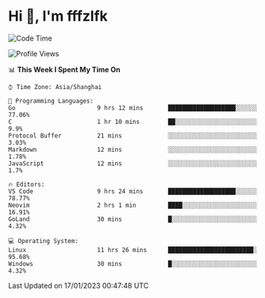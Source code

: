# Hi 👋, I'm fffzlfk

<!--START_SECTION:waka-->
![Code Time](http://img.shields.io/badge/Code%20Time-38%20hrs%208%20mins-blue)

![Profile Views](http://img.shields.io/badge/Profile%20Views-6-blue)

📊 **This Week I Spent My Time On** 

```text
⌚︎ Time Zone: Asia/Shanghai

💬 Programming Languages: 
Go                       9 hrs 12 mins       ███████████████████░░░░░░   77.06% 
C                        1 hr 10 mins        ██░░░░░░░░░░░░░░░░░░░░░░░   9.9% 
Protocol Buffer          21 mins             ░░░░░░░░░░░░░░░░░░░░░░░░░   3.03% 
Markdown                 12 mins             ░░░░░░░░░░░░░░░░░░░░░░░░░   1.78% 
JavaScript               12 mins             ░░░░░░░░░░░░░░░░░░░░░░░░░   1.7%

🔥 Editors: 
VS Code                  9 hrs 24 mins       ███████████████████░░░░░░   78.77% 
Neovim                   2 hrs 1 min         ████░░░░░░░░░░░░░░░░░░░░░   16.91% 
GoLand                   30 mins             █░░░░░░░░░░░░░░░░░░░░░░░░   4.32%

💻 Operating System: 
Linux                    11 hrs 26 mins      ████████████████████████░   95.68% 
Windows                  30 mins             █░░░░░░░░░░░░░░░░░░░░░░░░   4.32%

```


 Last Updated on 17/01/2023 00:47:48 UTC
<!--END_SECTION:waka-->
